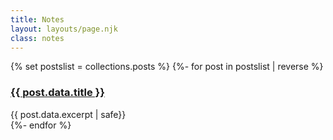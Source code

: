```yaml
---
title: Notes
layout: layouts/page.njk
class: notes
---
```


{% set postslist = collections.posts %}
{%- for post in postslist | reverse %}
<article>
<h3><a href="{{ post.url }}">{{ post.data.title }}</a></h3> 
{{ post.data.excerpt | safe}}
</article>
{%- endfor %}
